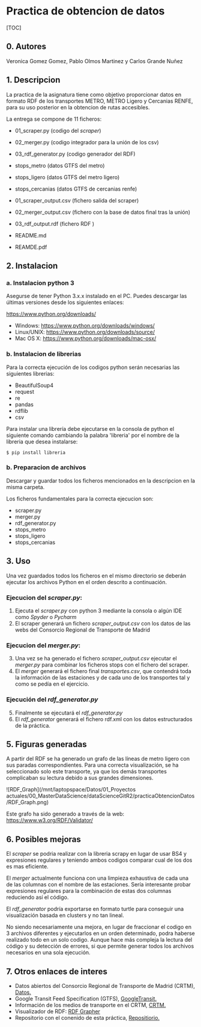 # Practica de obtencion de datos

[TOC]

## 0. Autores

Veronica Gomez Gomez, Pablo Olmos Martinez y Carlos Grande Nuñez



## 1. Descripcion

La practica de la asignatura tiene como objetivo proporcionar datos en formato RDF de los transportes
METRO, METRO Ligero y Cercanias RENFE, para su uso posterior en la obtencion de rutas accesibles.

La entrega se compone de 11 ficheros:

- 01_scraper.py (codigo del *scraper*)

- 02_merger.py (codigo integrador para la unión de los csv)

- 03_rdf_generator.py (codigo generador del RDF)

- stops_metro (datos GTFS del metro)

- stops_ligero (datos GTFS del metro ligero)

- stops_cercanias (datos GTFS de cercanias renfe)

- 01_scraper_output.csv (fichero salida del scraper)

- 02_merger_output.csv (fichero con la base de datos final tras la unión)

- 03_rdf_output.rdf (fichero RDF )
- README.md
- REAMDE.pdf



## 2. Instalacion

### a. Instalacion python 3

Asegurse de tener Python 3.x.x instalado en el PC. Puedes descargar las últimas versiones desde los siguientes enlaces: 

https://www.python.org/downloads/

- Windows: https://www.python.org/downloads/windows/
- Linux/UNIX: https://www.python.org/downloads/source/
- Mac OS X: https://www.python.org/downloads/mac-osx/



### b. Instalacion de librerias

Para la correcta ejecución de los codigos python serán necesarias las siguientes librerias:

- BeautifulSoup4
- request
- re
- pandas
- rdflib
- csv



Para instalar una librería debe ejecutarse en la consola de python el siguiente comando cambiando la palabra 'libreria' por el nombre de la libreria que desea instalarse:

```
$ pip install libreria
```



### b. Preparacion de archivos

Descargar y guardar todos los ficheros mencionados en la descripcion en la misma carpeta.

Los ficheros fundamentales para la correcta ejecucion son:

- scraper.py
- merger.py
- rdf_generator.py 
- stops_metro
- stops_ligero
- stops_cercanias



## 3. Uso

Una vez guardados todos los ficheros en el mismo directorio se deberán ejecutar los archivos Python en el orden descrito a continuación.

### Ejecucion del *scraper.py*:

1. Ejecuta el *scraper.py* con python 3 mediante la consola o algún IDE como *Spyder* o *Pycharm*
2. El scraper generará un fichero *scraper_output.csv* con los datos de las webs del Consorcio Regional de Transporte de Madrid

### Ejecucion del *merger.py*:

3. Una vez se ha generado el fichero *scraper_output.csv* ejecutar el *merger.py* para combinar los ficheros stops con el fichero del scraper.
4. El *merger* generará el fichero final *transportes.csv*, que contendrá toda la información de las estaciones y de cada uno de los transportes tal y como se pedía en el ejercicio.


### Ejecución del *rdf_generator.py*

5. Finalmente se ejecutará el *rdf_generator.py*
6. El *rdf_generator* generará el fichero rdf.xml con los datos estructurados de la práctica.



## 5. Figuras generadas

A partir del RDF se ha generado un grafo de las líneas de metro ligero con sus paradas correspondientes. Para una correcta visualización, se ha seleccionado solo este transporte, ya que los demás transportes complicaban su lectura debido a sus grandes dimensiones.



![RDF_Graph](/mnt/laptopspace/Datos/01_Proyectos actuales/00_MasterDataScience/dataScienceGitR2/practicaObtencionDatos/RDF_Graph.png)



Este grafo ha sido generado a través de la web: https://www.w3.org/RDF/Validator/

##  6. Posibles mejoras

El *scraper* se podria realizar con la libreria scrapy en lugar de usar BS4 y expresiones regulares y teniendo ambos codigos comparar cual de los dos es mas eficiente.

El *merger* actualmente funciona con una limpieza exhaustiva de cada una de las columnas con el nombre de las estaciones. Sería interesante probar expresiones regulares para la combinación de estas dos columnas reduciendo así el código.

El *rdf_generator* podría exportarse en formato turtle para conseguir una visualización basada en clusters y no tan lineal.

No siendo necesariamente una mejora, en lugar de fraccionar el codigo en 3 archivos diferentes y ejecutarlos en un orden determinado, podra haberse realizado todo en un solo codigo. Aunque hace más compleja la lectura del código y su detección de errores, si que permite generar todos los archivos necesarios en una sola ejecución.



## 7. Otros enlaces de interes

- Datos abiertos del Consorcio Regional de Transporte de Madrid (CRTM), [Datos.](http://datos.crtm.es/)
- Google Transit Feed Specification (GTFS), [GoogleTransit.](https://developers.google.com/transit/gtfs/reference?hl=es-419)
- Información de los medios de transporte en el CRTM, [CRTM.](http://www.crtm.es/tu-transporte-publico.aspx)
- Visualizador de RDF: [RDF Grapher](https://www.w3.org/RDF/Validator/)
- Repositorio con el conenido de esta práctica, [Repositiorio.](https://github.com/Akinorev/dataScienceGitR2/tree/master/practicaObtencionDatos)